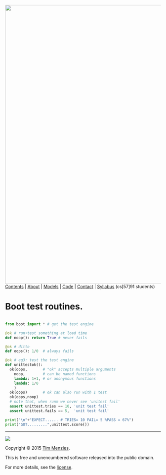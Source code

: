 [<img width=900 src="https://raw.githubusercontent.com/txt/mase/master/img/banner1.png">](https://github.com/txt/mase/blob/master/README.md)   
[Contents](https://github.com/txt/mase/blob/master/TOC.md) |
[About](https://github.com/txt/mase/blob/master/ABOUT.md) |
[Models](https://github.com/txt/mase/blob/master/MODELS.md) |
[Code](https://github.com/txt/mase/tree/master/src) |
[Contact](http://menzies.us) |
[Syllabus](https://github.com/txt/mase/blob/master/SYLLABUS.md)  (cs\[57]91 students)


# Boot test routines.

````python

from boot import * # get the test engine

@ok # run+test something at load time
def noop(): return True # never fails

@ok # ditto
def oops(): 1/0  # always fails

@ok # eg3: test the test engine
def unittestok():
  ok(oops,       # "ok" accepts multiple arguments
    noop,        # can be named functions
    lambda: 1+1, # or anonymous functions
    lambda: 1/0
    )
  ok(oops)       # ok can also run with 1 test
  ok(oops,noop)
  # note that, when runm we never see 'unitest fail'
  assert unittest.tries == 10, 'unit test fail'
  assert unittest.fails == 5,  'unit test fail'

print("\n"+"EXPECT...... # TRIES= 10 FAIL= 5 %PASS = 67%")
print("GOT.........",unittest.score())
````


_________

<img src="https://raw.githubusercontent.com/txt/mase/master/img/pd-icon.png">  

Copyright © 2015 [Tim Menzies](http://menzies.us).


This is free and unencumbered software released into the public domain.

For more details, see the [license](https://github.com/txt/mase/blob/master/LICENSE).

